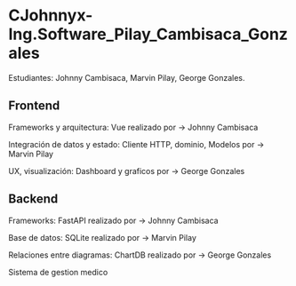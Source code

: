 # CJohnnyx-Ing.Software_Pilay_Cambisaca_Gonzales
Estudiantes: Johnny Cambisaca, Marvin Pilay, George Gonzales.

## Frontend

Frameworks y arquitectura: Vue realizado por -> Johnny Cambisaca

Integración de datos y estado: Cliente HTTP, dominio, Modelos por -> Marvin Pilay

UX, visualización: Dashboard y graficos por -> George Gonzales

## Backend
Frameworks: FastAPI realizado por -> Johnny Cambisaca

Base de datos: SQLite realizado por -> Marvin Pilay

Relaciones entre diagramas: ChartDB realizado por -> George Gonzales

Sistema de gestion medico
